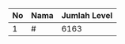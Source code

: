 | No | Nama            | Jumlah Level |
|----|-----------------|--------------|
| 1  | #    |    6163        |
